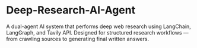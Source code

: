 # Deep-Research-AI-Agent
A dual-agent AI system that performs deep web research using LangChain, LangGraph, and Tavily API. Designed for structured research workflows — from crawling sources to generating final written answers.

